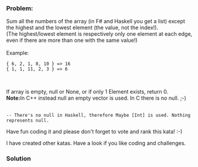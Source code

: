 ### Problem:
<p>Sum all the numbers of the array (in F# and Haskell you get a list) except the highest and the lowest element (the value, not the index!).<br>
(The highest/lowest element is respectively only one element at each edge, even if there are more than one with the same value!)<br><br>
Example:</p>
<pre><code>{ 6, 2, 1, 8, 10 } =&gt; 16
{ 1, 1, 11, 2, 3 } =&gt; 6</code></pre><br>

<p>If array is empty, null or None, or if only 1 Element exists, return 0.<br>
<strong>Note:</strong>In C++ instead null an empty vector is used. In C there is no null. ;-)
<br><br></p>
<pre><code class="language-haskell"><span class="hljs-comment">-- There&apos;s no null in Haskell, therefore Maybe [Int] is used. Nothing represents null.</span></code></pre>
<p>Have fun coding it and please don&apos;t forget to vote and rank this kata! :-) </p>
<p>I have created other katas. Have a look if you like coding and challenges.</p>

### Solution